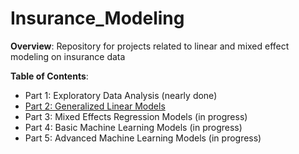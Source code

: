 # Insurance_Modeling
<b>Overview</b>: Repository for projects related to linear and mixed effect modeling on insurance data

<b>Table of Contents</b>:
- Part 1: Exploratory Data Analysis (nearly done)
- <a href="https://github.com/sterling19/Insurance_Modeling/blob/master/part02.ipynb"> Part 2: Generalized Linear Models </a>
- Part 3: Mixed Effects Regression Models (in progress)
- Part 4: Basic Machine Learning Models (in progress)
- Part 5: Advanced Machine Learning Models (in progress)
